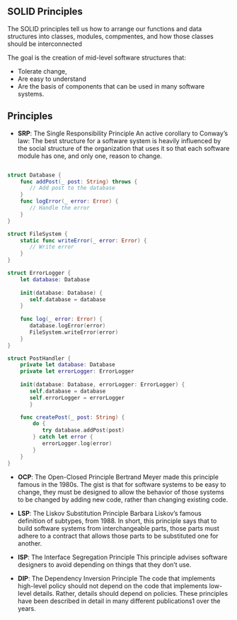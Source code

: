  ## SOLID Principles
 
 The SOLID principles tell us how to arrange our functions and data structures into classes, modules, compmentes, and how those classes should be interconnected
 
 The goal is the creation of mid-level software structures that:
 
 - Tolerate change,
 - Are easy to understand
 - Are the basis of components that can be used in many software systems.
 
 ## Principles
 
 - **SRP**: The Single Responsibility Principle
 An active corollary to Conway’s law: The best structure for a software system is heavily influenced by the social structure of the organization that uses it so that each software module has one, and only one, reason to change.
 
 ```swift
 
 struct Database {
     func addPost(_ post: String) throws {
        // Add post to the database
     }
     func logError(_ error: Error) {
        // Handle the error
     }
 }
 
 struct FileSystem {
     static func writeError(_ error: Error) {
        // Write error
     }
 }
 
 struct ErrorLogger {
     let database: Database
     
     init(database: Database) {
        self.database = database
     }
     
     func log(_ error: Error) {
        database.logError(error)
        FileSystem.writeError(error)
     }
 }
 
 struct PostHandler {
     private let database: Database
     private let errorLogger: ErrorLogger
     
     init(database: Database, errorLogger: ErrorLogger) {
        self.database = database
        self.errorLogger = errorLogger
        }
 
     func createPost(_ post: String) {
         do {
            try database.addPost(post)
         } catch let error {
            errorLogger.log(error)
         }
     }
 }
 
 ```
 - **OCP**: The Open-Closed Principle
 Bertrand Meyer made this principle famous in the 1980s. The gist is that for software systems to be easy to change, they must be designed to allow the behavior of those systems to be changed by adding new code, rather than changing existing code.
- **LSP**: The Liskov Substitution Principle
 Barbara Liskov’s famous definition of subtypes, from 1988. In short, this principle says that to build software systems from interchangeable parts, those parts must adhere to a contract that allows those parts to be substituted one for another.
 
 - **ISP**: The Interface Segregation Principle
 This principle advises software designers to avoid depending on things that they don’t use.
 
 - **DIP**: The Dependency Inversion Principle
 The code that implements high-level policy should not depend on the code that implements low-level details. Rather, details should depend on policies.
 These principles have been described in detail in many different publications1 over the years.
